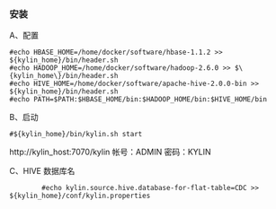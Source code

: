 ### 安装
A、配置
```
#echo HBASE_HOME=/home/docker/software/hbase-1.1.2 >> ${kylin_home}/bin/header.sh
#echo HADOOP_HOME=/home/docker/software/hadoop-2.6.0 >> $\{kylin_home\}/bin/header.sh
#echo HIVE_HOME=/home/docker/software/apache-hive-2.0.0-bin >> ${kylin_home}/bin/header.sh
#echo PATH=$PATH:$HBASE_HOME/bin:$HADOOP_HOME/bin:$HIVE_HOME/bin
```
B、启动
```
#${kylin_home}/bin/kylin.sh start
```
http://kylin_host:7070/kylin
帐号：ADMIN	密码：KYLIN

C、HIVE 数据库名

```
		#echo kylin.source.hive.database-for-flat-table=CDC >> 	${kylin_home}/conf/kylin.properties
```
### 